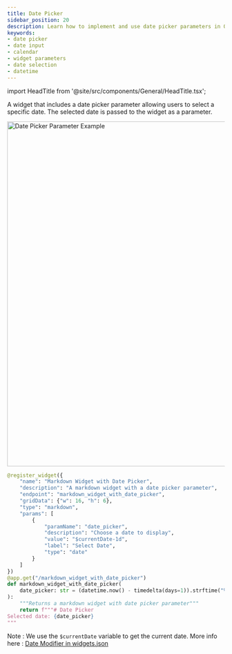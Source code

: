 ```yaml
---
title: Date Picker
sidebar_position: 20
description: Learn how to implement and use date picker parameters in OpenBB Workspace widgets, including configuration options and example usage
keywords:
- date picker
- date input
- calendar
- widget parameters
- date selection
- datetime
---
```


import HeadTitle from '@site/src/components/General/HeadTitle.tsx';

<HeadTitle title="Date Picker | OpenBB Workspace Docs" />

A widget that includes a date picker parameter allowing users to select a specific date. The selected date is passed to the widget as a parameter.

<img className="pro-border-gradient" width="800" alt="Date Picker Parameter Example" src="https://openbb-cms.directus.app/assets/9adb2a80-cca6-4efd-a106-f76d570f0a5c.png" />

```python
@register_widget({
    "name": "Markdown Widget with Date Picker",
    "description": "A markdown widget with a date picker parameter",
    "endpoint": "markdown_widget_with_date_picker",
    "gridData": {"w": 16, "h": 6},
    "type": "markdown",
    "params": [
        {
            "paramName": "date_picker",
            "description": "Choose a date to display",
            "value": "$currentDate-1d",
            "label": "Select Date",
            "type": "date"
        }
    ]
})
@app.get("/markdown_widget_with_date_picker")
def markdown_widget_with_date_picker(
    date_picker: str = (datetime.now() - timedelta(days=1)).strftime("%Y-%m-%d")
):
    """Returns a markdown widget with date picker parameter"""
    return f"""# Date Picker
Selected date: {date_picker}
"""
```

Note : We use the `$currentDate` variable to get the current date. More info here : [Date Modifier in widgets.json](../widgets-json-reference#date-modifier)
